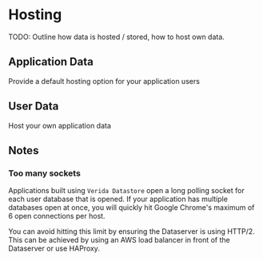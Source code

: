 # Hosting

TODO: Outline how data is hosted / stored, how to host own data.

## Application Data

Provide a default hosting option for your application users

## User Data

Host your own application data

## Notes

### Too many sockets

Applications built using `Verida Datastore` open a long polling socket for each user database that is opened. If your application has multiple databases open at once, you will quickly hit Google Chrome's maximum of 6 open connections per host.

You can avoid hitting this limit by ensuring the Dataserver is using HTTP/2. This can be achieved by using an AWS load balancer in front of the Dataserver or use HAProxy.